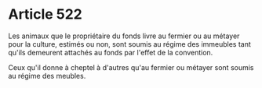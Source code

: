 # Article 522

Les animaux que le propriétaire du fonds livre au fermier ou au métayer pour la culture, estimés ou non, sont soumis au régime des  immeubles tant qu'ils demeurent attachés au fonds par l'effet de la convention.

Ceux qu'il donne à cheptel à d'autres qu'au fermier ou métayer sont soumis au régime des  meubles.
